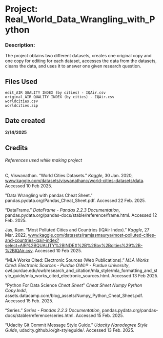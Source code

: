 # Project: Real_World_Data_Wrangling_with_Python

### Description:

The project obtains two different datasets, creates one original copy and one copy for editing for each dataset, accesses the data from the datasets, cleans the data, and uses it to answer one given research question.

## Files Used
```
edit_AIR QUALITY INDEX (by cities) - IQAir.csv
original_AIR QUALITY INDEX (by cities) - IQAir.csv
worldcities.csv
worldcities.zip
```

## Date created

**2/14/2025**

## Credits
###### References used while making project

C, Viswanathan. “World Cities Datasets.” _Kaggle_, 30 Jan. 2020, www.kaggle.com/datasets/viswanathanc/world-cities-datasets/data. Accessed 10 Feb 2025.

"Data Wrangling with pandas Cheat Sheet." pandas.pydata.org/Pandas_Cheat_Sheet.pdf. Accessed 22 Feb. 2025.

“DataFrame.” _DataFrame - Pandas 2.2.3 Documentation_, pandas.pydata.org/pandas-docs/stable/reference/frame.html. Accessed 12 Feb. 2025. 

Jas, Ram. “Most Polluted Cities and Countries (IQAir Index).” _Kaggle_, 27 Mar. 2022, www.kaggle.com/datasets/ramjasmaurya/most-polluted-cities-and-countries-iqair-index?select=AIR%2BQUALITY%2BINDEX%2B%28by%2Bcities%29%2B-%2BIQAir.csv. Accessed 10 Feb 2025.

“MLA Works Cited: Electronic Sources (Web Publications).” _MLA Works Cited: Electronic Sources - Purdue OWL® - Purdue University_, owl.purdue.edu/owl/research_and_citation/mla_style/mla_formatting_and_style_guide/mla_works_cited_electronic_sources.html. Accessed 13 Feb 2025.

"Python For Data Science _Cheat Sheet_" _Cheat Sheet Numpy Python Copy.Indd_, assets.datacamp.com/blog_assets/Numpy_Python_Cheat_Sheet.pdf. Accessed 15 Feb. 2025. 

“Series.” _Series - Pandas 2.2.3 Documentation_, pandas.pydata.org/pandas-docs/stable/reference/series.html. Accessed 15 Feb. 2025. 

“Udacity Git Commit Message Style Guide.” _Udacity Nanodegree Style Guide_, udacity.github.io/git-styleguide/. Accessed 13 Feb. 2025. 
